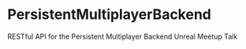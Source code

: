 # PersistentMultiplayerBackend
RESTful API for the Persistent Multiplayer Backend Unreal Meetup Talk

